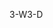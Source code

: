 <span data-ttu-id="2c8d5-101">3-W</span><span class="sxs-lookup"><span data-stu-id="2c8d5-101">3-D</span></span>